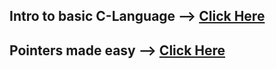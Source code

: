 ## Intro to basic C-Language --> [Click Here](https://youtu.be/dTp0c41XnrQ?si=0JI2xAuqFXHR9kML)

## Pointers made easy --> [Click Here](https://youtu.be/2ybLD6_2gKM?si=hZWJ_t2z7j3AoG7I)

